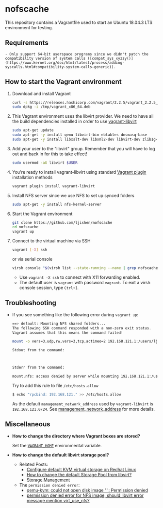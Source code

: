 # nofscache

This repository contains a Vagrantfile used to start an Ubuntu 18.04.3 LTS environment for testing.


## Requirements

    - Only support 64-bit userspace programs since we didn't patch the compatibility version of system calls ([compat_sys_xyzzy()](https://www.kernel.org/doc/html/latest/process/adding-syscalls.html#compatibility-system-calls-generic)).


## How to start the Vagrant environment

1. Download and install Vagrant
   ```bash
   curl -s https://releases.hashicorp.com/vagrant/2.2.5/vagrant_2.2.5_x86_64.deb -o /tmp/vagrant_x86_64.deb
   sudo dpkg -i /tmp/vagrant_x86_64.deb
   ```

2. This Vagrant environment uses the libvirt provider. We need to have all the build dependencies installed in order to use [vagrant-libvirt](https://github.com/vagrant-libvirt/vagrant-libvirt)
   ```bash
   sudo apt-get update
   sudo apt-get -y install qemu libvirt-bin ebtables dnsmasq-base
   sudo apt-get -y install libxslt-dev libxml2-dev libvirt-dev zlib1g-dev ruby-dev
   ```

3. Add your user to the "libvirt" group. Remember that you will have to log out and back in for this to take effect!
   ```bash
   sudo usermod -aG libvirt $USER
   ```

4. You're ready to install vagrant-libvirt using standard [Vagrant plugin](http://docs.vagrantup.com/v2/plugins/usage.html) installation methods
   ```bash
   vagrant plugin install vagrant-libvirt
   ```

5. Install NFS server since we use NFS to set up synced folders
   ```bash
   sudo apt-get -y install nfs-kernel-server
   ```

6. Start the Vagrant environment
   ```bash
   git clone https://github.com/ljishen/nofscache
   cd nofscache
   vagrant up
   ```

7. Connect to the virtual machine via SSH
   ```bash
   vagrant [-X] ssh
   ```
   or via serial console
   ```bash
   virsh console "$(virsh list --state-running --name | grep nofscache)"
   ```
    - Use `vagrant -X ssh` to connect with X11 forwarding enabled.
    - The default user is `vagrant` with password `vagrant`. To exit a virsh console session, type `Ctrl+]`.


## Troubleshooting

- If you see something like the following error during `vagrant up`:
  ```bash
  ==> default: Mounting NFS shared folders...
  The following SSH command responded with a non-zero exit status.
  Vagrant assumes that this means the command failed!

  mount -o vers=3,udp,rw,vers=3,tcp,actimeo=2 192.168.121.1:/users/ljishen/nofscache /vagrant

  Stdout from the command:



  Stderr from the command:

  mount.nfs: access denied by server while mounting 192.168.121.1:/users/ljishen/nofscache
  ```

  Try to add this rule to file `/etc/hosts.allow`
  ```bash
  $ echo "rpcbind: 192.168.121." >> /etc/hosts.allow
  ```
  As the default `management_network_address` used by `vagrant-libvirt` is `192.168.121.0/24`. See [management_network_address](https://github.com/vagrant-libvirt/vagrant-libvirt#management-network) for more details.


## Miscellaneous

- **How to change the directory where Vagrant boxes are stored?**

  Set the [`VAGRANT_HOME`](https://www.vagrantup.com/docs/other/environmental-variables.html#vagrant_home) environmental variable.

- **How to change the default libvirt storage pool?**

    - Related Posts:
        - [Configure default KVM virtual storage on Redhat Linux](https://linuxconfig.org/configure-default-kvm-virtual-storage-on-redhat-linux)
        - [How to change the default Storage Pool from libvirt?](https://serverfault.com/questions/840519/how-to-change-the-default-storage-pool-from-libvirt)
        - [Storage Management](https://libvirt.org/storage.html)
    - The `permission denied error`:
        - [qemu-kvm: could not open disk image ' ': Permission denied](https://github.com/jedi4ever/veewee/issues/996)
        - [permission denied error for NFS image, should libvirt error message mention virt_use_nfs?](https://bugzilla.redhat.com/show_bug.cgi?id=589922)
